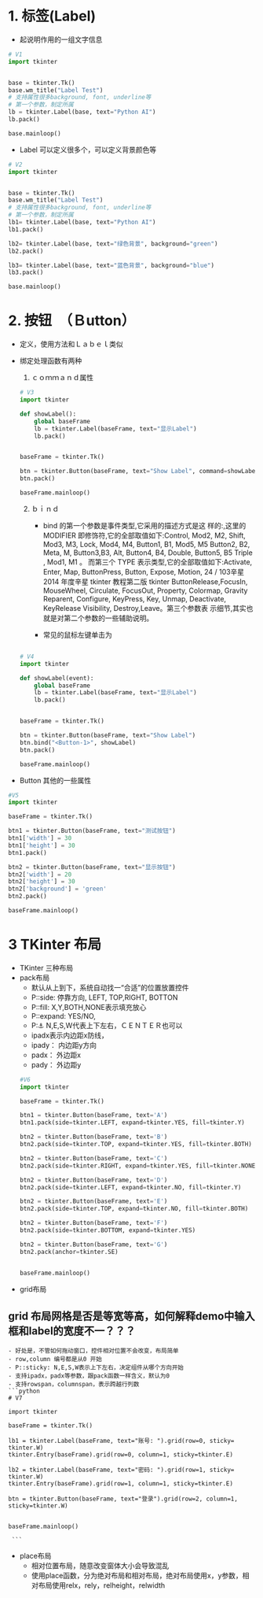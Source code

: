 # 1. 标签(Label)
- 起说明作用的一组文字信息
```python
# V1
import tkinter


base = tkinter.Tk()
base.wm_title("Label Test")
# 支持属性很多background, font, underline等
# 第一个参数，制定所属
lb = tkinter.Label(base, text="Python AI")
lb.pack()

base.mainloop()
```

- Label 可以定义很多个，可以定义背景颜色等
```python
# V2
import tkinter


base = tkinter.Tk()
base.wm_title("Label Test")
# 支持属性很多background, font, underline等
# 第一个参数，制定所属
lb1= tkinter.Label(base, text="Python AI")
lb1.pack()

lb2= tkinter.Label(base, text="绿色背景", background="green")
lb2.pack()

lb3= tkinter.Label(base, text="蓝色背景", background="blue")
lb3.pack()

base.mainloop()
```
# 2. 按钮　（Ｂutton）
- 定义，使用方法和Ｌａｂｅｌ类似
- 绑定处理函数有两种
    1. ｃｏｍｍａｎｄ属性
    
    ```python
    # V3
    import tkinter

    def showLabel():
        global baseFrame
        lb = tkinter.Label(baseFrame, text="显示Label")
        lb.pack()


    baseFrame = tkinter.Tk()

    btn = tkinter.Button(baseFrame, text="Show Label", command=showLabel)
    btn.pack()

    baseFrame.mainloop()
    ```

    2. ｂｉｎｄ
        - bind 的第一个参数是事件类型,它采用的描述方式是这
            样的:<MODIFIER-MODIFIER-TYPE-DETAIL>,这里的
            MODIFIER 即修饰符,它的全部取值如下:Control, Mod2,
            M2, Shift, Mod3, M3, Lock, Mod4, M4, Button1, B1,
            Mod5, M5 Button2, B2, Meta, M, Button3,B3, Alt,
            Button4, B4, Double, Button5, B5 Triple , Mod1, M1 。
            而第三个 TYPE 表示类型,它的全部取值如下:Activate,
            Enter, Map, ButtonPress, Button, Expose, Motion,
            24 / 103辛星
            2014 年度辛星 tkinter 教程第二版
            tkinter
            ButtonRelease,FocusIn, MouseWheel, Circulate,
            FocusOut, Property, Colormap, Gravity Reparent,
            Configure, KeyPress, Key, Unmap, Deactivate,
            KeyRelease Visibility, Destroy,Leave。第三个参数表
            示细节,其实也就是对第二个参数的一些辅助说明。
    
        - 常见的鼠标左键单击为<Button-1>
        
    ```python

    # V4
    import tkinter

    def showLabel(event):
        global baseFrame
        lb = tkinter.Label(baseFrame, text="显示Label")
        lb.pack()


    baseFrame = tkinter.Tk()

    btn = tkinter.Button(baseFrame, text="Show Label")
    btn.bind("<Button-1>", showLabel)
    btn.pack()

    baseFrame.mainloop()
    ```
    
- Button 其他的一些属性
```python
#V5
import tkinter

baseFrame = tkinter.Tk()

btn1 = tkinter.Button(baseFrame, text="测试按钮")
btn1['width'] = 30
btn1['height'] = 30
btn1.pack()

btn2 = tkinter.Button(baseFrame, text="显示按钮")
btn2['width'] = 20
btn2['height'] = 30
btn2['background'] = 'green'
btn2.pack()

baseFrame.mainloop()
```

# 3 TKinter 布局
- TKinter 三种布局
- pack布局
    - 默认从上到下，系统自动找一“合适”的位置放置控件
    - P::side: 停靠方向, LEFT, TOP,RIGHT, BOTTON
    - P::fill: X,Y,BOTH,NONE表示填充放心
    - P::expand: YES/NO, 
    - P::anchor: N,E,S,W代表上下左右，ＣＥＮＴＥＲ也可以
    - ipadx表示内边距x防线，
    - ipady： 内边距y方向
    - padx： 外边距x
    - pady： 外边距y
    ```python
    #V6
    import tkinter

    baseFrame = tkinter.Tk()

    btn1 = tkinter.Button(baseFrame, text='A')
    btn1.pack(side=tkinter.LEFT, expand=tkinter.YES, fill=tkinter.Y)

    btn2 = tkinter.Button(baseFrame, text='B')
    btn2.pack(side=tkinter.TOP, expand=tkinter.YES, fill=tkinter.BOTH)

    btn2 = tkinter.Button(baseFrame, text='C')
    btn2.pack(side=tkinter.RIGHT, expand=tkinter.YES, fill=tkinter.NONE, anchor=tkinter.NE)

    btn2 = tkinter.Button(baseFrame, text='D')
    btn2.pack(side=tkinter.LEFT, expand=tkinter.NO, fill=tkinter.Y)

    btn2 = tkinter.Button(baseFrame, text='E')
    btn2.pack(side=tkinter.TOP, expand=tkinter.NO, fill=tkinter.BOTH)

    btn2 = tkinter.Button(baseFrame, text='F')
    btn2.pack(side=tkinter.BOTTOM, expand=tkinter.YES)

    btn2 = tkinter.Button(baseFrame, text='G')
    btn2.pack(anchor=tkinter.SE)


    baseFrame.mainloop()
    ```
- grid布局
## grid 布局网格是否是等宽等高，如何解释demo中输入框和label的宽度不一？？？
    - 好处是，不管如何拖动窗口，控件相对位置不会改变，布局简单
    - row,column 编号都是从0 开始
    - P::sticky: N,E,S,W表示上下左右，决定组件从哪个方向开始
    - 支持ipadx，padx等参数，跟pack函数一样含义，默认为0
    - 支持rowspan，columnspan，表示跨越行列数
    ```python
    # V7
  
    import tkinter

    baseFrame = tkinter.Tk()

    lb1 = tkinter.Label(baseFrame, text="账号: ").grid(row=0, sticky= tkinter.W)
    tkinter.Entry(baseFrame).grid(row=0, column=1, sticky=tkinter.E)

    lb2 = tkinter.Label(baseFrame, text="密码: ").grid(row=1, sticky= tkinter.W)
    tkinter.Entry(baseFrame).grid(row=1, column=1, sticky=tkinter.E)

    btn = tkinter.Button(baseFrame, text="登录").grid(row=2, column=1, sticky=tkinter.W)


    baseFrame.mainloop()

     ```
- place布局
    - 相对位置布局，随意改变窗体大小会导致混乱
    - 使用place函数，分为绝对布局和相对布局，绝对布局使用x，y参数，相对布局使用relx，rely，relheight，relwidth
    